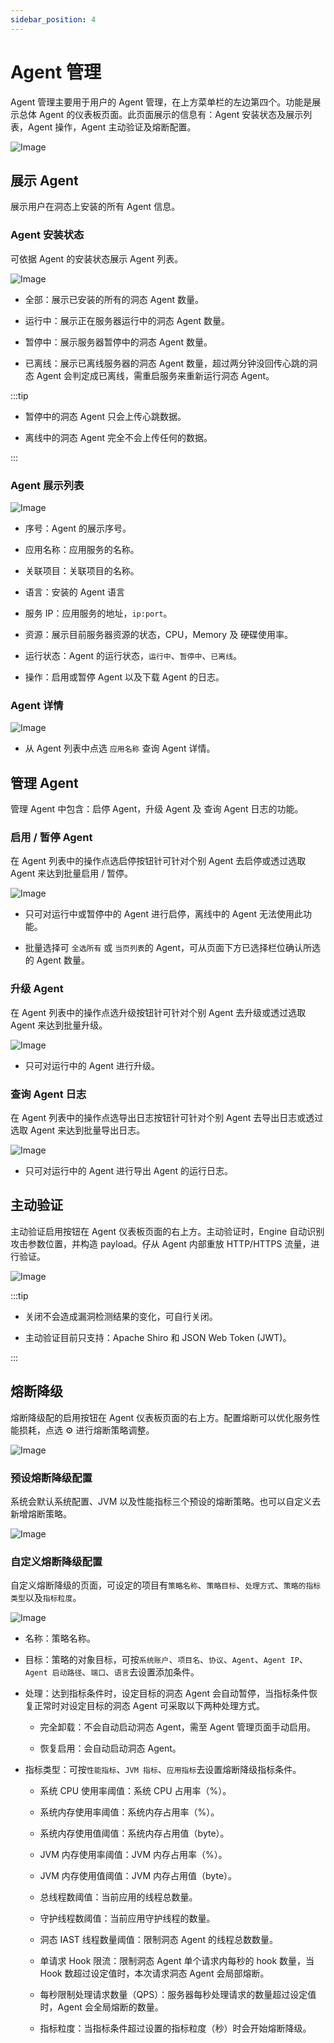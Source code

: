 ```yaml
---
sidebar_position: 4
---
```


# Agent 管理

Agent 管理主要用于用户的 Agent 管理，在上方菜单栏的左边第四个。功能是展示总体 Agent 的仪表板页面。此页面展示的信息有：Agent 安装状态及展示列表，Agent 操作，Agent 主动验证及熔断配置。

![Image](images/zh_agent_overview.png "")

## 展示 Agent

展示用户在洞态上安装的所有 Agent 信息。

### Agent 安装状态

可依据 Agent 的安装状态展示 Agent 列表。

![Image](images/zh_agent_status.png "")

* 全部：展示已安装的所有的洞态 Agent 数量。

* 运行中：展示正在服务器运行中的洞态 Agent 数量。

* 暂停中：展示服务器暂停中的洞态 Agent 数量。

* 已离线：展示已离线服务器的洞态 Agent 数量，超过两分钟没回传心跳的洞态 Agent 会判定成已离线，需重启服务来重新运行洞态 Agent。

:::tip

* 暂停中的洞态 Agent 只会上传心跳数据。

* 离线中的洞态 Agent 完全不会上传任何的数据。

:::

### Agent 展示列表

![Image](images/zh_agent_list.png "")

* 序号：Agent 的展示序号。

* 应用名称：应用服务的名称。

* 关联项目：关联项目的名称。

* 语言：安装的 Agent 语言

* 服务 IP：应用服务的地址，`ip:port`。

* 资源：展示目前服务器资源的状态，CPU，Memory 及 硬碟使用率。

* 运行状态：Agent 的运行状态，`运行中`、`暂停中`、`已离线`。

* 操作：启用或暂停 Agent 以及下载 Agent 的日志。

### Agent 详情

![Image](images/zh_agent_detail.png "")

* 从 Agent 列表中点选 `应用名称` 查询 Agent 详情。

## 管理 Agent

管理 Agent 中包含：启停 Agent，升级 Agent 及 查询 Agent 日志的功能。

### 启用 / 暂停 Agent

在 Agent 列表中的操作点选启停按钮针可针对个别 Agent 去启停或透过选取 Agent 来达到批量启用 / 暂停。

![Image](images/zh_agent_onoff.png "")

* 只可对运行中或暂停中的 Agent 进行启停，离线中的 Agent 无法使用此功能。

* 批量选择可 `全选所有` 或 `当页列表`的 Agent，可从页面下方已选择栏位确认所选的 Agent 数量。

### 升级 Agent

在 Agent 列表中的操作点选升级按钮针可针对个别 Agent 去升级或透过选取 Agent 来达到批量升级。

![Image](images/zh_agent_upgrade.png "")

* 只可对运行中的 Agent 进行升级。

### 查询 Agent 日志

在 Agent 列表中的操作点选导出日志按钮针可针对个别 Agent 去导出日志或透过选取 Agent 来达到批量导出日志。

![Image](images/zh_agent_log.png "")

* 只可对运行中的 Agent 进行导出 Agent 的运行日志。

## 主动验证

主动验证启用按钮在 Agent 仪表板页面的右上方。主动验证时，Engine 自动识别攻击参数位置，并构造 payload。仔从 Agent 内部重放 HTTP/HTTPS 流量，进行验证。

![Image](images/zh_agent_verify.png)

:::tip

* 关闭不会造成漏洞检测结果的变化，可自行关闭。

* 主动验证目前只支持：Apache Shiro 和 JSON Web Token (JWT)。

:::

## 熔断降级

熔断降级配的启用按钮在 Agent 仪表板页面的右上方。配置熔断可以优化服务性能损耗，点选 ⚙️ 进行熔断策略调整。

![Image](images/zh_agent_circuit_breaker.png)

### 预设熔断降级配置

系统会默认系统配置、JVM 以及性能指标三个预设的熔断策略。也可以自定义去新增熔断策略。

![Image](images/zh_agent_circuit_breaker_default.png)

### 自定义熔断降级配置

自定义熔断降级的页面，可设定的项目有`策略名称`、`策略目标`、`处理方式`、`策略的指标类型`以及`指标粒度`。

![Image](images/zh_agent_circuit_breaker_custom.png)

* 名称：策略名称。

* 目标：策略的对象目标，可按`系统账户`、`项目名`、`协议`、`Agent`、`Agent IP`、`Agent 启动路径`、`端口`、`语言`去设置添加条件。

* 处理：达到指标条件时，设定目标的洞态 Agent 会自动暂停，当指标条件恢复正常时对设定目标的洞态 Agent 可采取以下两种处理方式。

    * 完全卸载：不会自动启动洞态 Agent，需至 Agent 管理页面手动启用。

    * 恢复启用：会自动启动洞态 Agent。

* 指标类型：可按`性能指标`、`JVM 指标`、`应用指标`去设置熔断降级指标条件。

    * 系统 CPU 使用率阈值：系统 CPU 占用率（%）。

    * 系统内存使用率阈值：系统内存占用率（%）。
    
    * 系统内存使用值阈值：系统内存占用值（byte）。
    
    * JVM 内存使用率阈值：JVM 内存占用率（%）。
    
    * JVM 内存使用值阈值：JVM 内存占用值（byte）。
    
    * 总线程数阈值：当前应用的线程总数量。
    
    * 守护线程数阈值：当前应用守护线程的数量。
    
    * 洞态 IAST 线程数量阈值：限制洞态 Agent 的线程总数数量。
    
    * 单请求 Hook 限流：限制洞态 Agent 单个请求内每秒的 hook 数量，当 Hook 数超过设定值时，本次请求洞态 Agent 会局部熔断。
    
    * 每秒限制处理请求数量（QPS）：服务器每秒处理请求的数量超过设定值时，Agent 会全局熔断的数量。
    
    * 指标粒度：当指标条件超过设置的指标粒度（秒）时会开始熔断降级。
